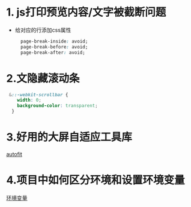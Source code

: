 # 1. js打印预览内容/文字被截断问题
* 给对应的行添加css属性
  ```css
    page-break-inside: avoid;
    page-break-before: avoid;
    page-break-after: avoid;
  ```
# 2.文隐藏滚动条
```css
 &::-webkit-scrollbar {
    width: 0;
    background-color: transparent;
  }
```
# 3.好用的大屏自适应工具库
[autofit](https://github.com/995231030/autofit.js)

# 4.项目中如何区分环境和设置环境变量
[环境变量](https://juejin.cn/post/6939396963716562974)